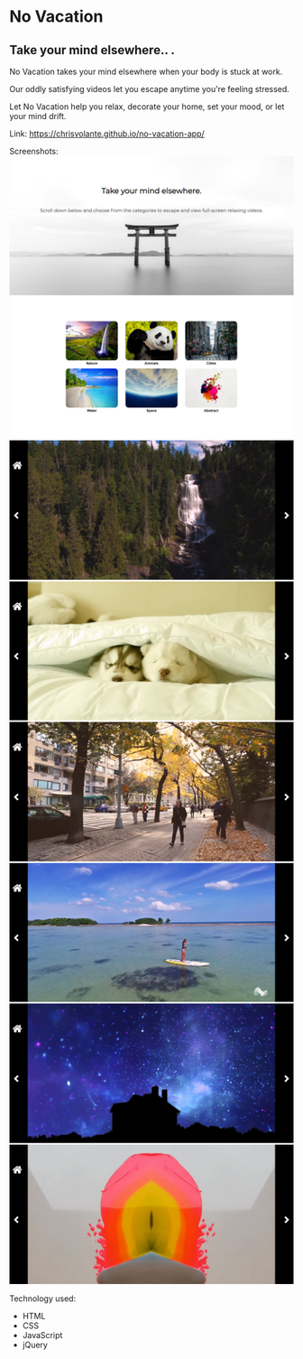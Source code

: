 # No Vacation

## Take your mind elsewhere.. .

No Vacation takes your mind elsewhere when your body is stuck at work. 

Our oddly satisfying videos let you escape anytime you're feeling stressed.

Let No Vacation help you relax, decorate your home, set your mood, or let your mind drift.

Link: https://chrisvolante.github.io/no-vacation-app/

Screenshots:
![landing-page](/screenshots/screenshot-landing.png)
![landing-page](/screenshots/screenshot-nature.png)
![landing-page](/screenshots/screenshot-animals.png)
![landing-page](/screenshots/screenshot-city.png)
![landing-page](/screenshots/screenshot-water.png)
![landing-page](/screenshots/screenshot-space.png)
![landing-page](/screenshots/screenshot-abstract.png)

Technology used:
* HTML
* CSS
* JavaScript
* jQuery
